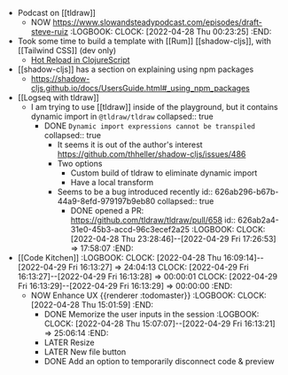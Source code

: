 - Podcast on [[tldraw]]
	- NOW https://www.slowandsteadypodcast.com/episodes/draft-steve-ruiz
	  :LOGBOOK:
	  CLOCK: [2022-04-28 Thu 00:23:25]
	  :END:
- Took some time to build a template with [[Rum]] [[shadow-cljs]], with [[Tailwind CSS]] (dev only)
	- [Hot Reload in ClojureScript](https://code.thheller.com/blog/shadow-cljs/2019/08/25/hot-reload-in-clojurescript.html)
- [[shadow-cljs]] has a section on explaining using npm packages
	- https://shadow-cljs.github.io/docs/UsersGuide.html#_using_npm_packages
- [[Logseq with tldraw]]
	- I am trying to use [[tldraw]] inside of the playground, but it contains dynamic import in `@tldraw/tldraw`
	  collapsed:: true
		- DONE `Dynamic import expressions cannot be transpiled`
		  collapsed:: true
			- It seems it is out of the author's interest https://github.com/thheller/shadow-cljs/issues/486
			- Two options
				- Custom build of tldraw to eliminate dynamic import
				- Have a local transform
			- Seems to be a bug introduced recently
			  id:: 626ab296-b67b-44a9-8efd-979197b9eb80
			  collapsed:: true
				- DONE opened a PR: https://github.com/tldraw/tldraw/pull/658
				  id:: 626ab2a4-31e0-45b3-accd-96c3ecef2a25
				  :LOGBOOK:
				  CLOCK: [2022-04-28 Thu 23:28:46]--[2022-04-29 Fri 17:26:53] =>  17:58:07
				  :END:
- [[Code Kitchen]]
  :LOGBOOK:
  CLOCK: [2022-04-28 Thu 16:09:14]--[2022-04-29 Fri 16:13:27] =>  24:04:13
  CLOCK: [2022-04-29 Fri 16:13:27]--[2022-04-29 Fri 16:13:28] =>  00:00:01
  CLOCK: [2022-04-29 Fri 16:13:29]--[2022-04-29 Fri 16:13:29] =>  00:00:00
  :END:
	- NOW Enhance UX   {{renderer :todomaster}}
	  :LOGBOOK:
	  CLOCK: [2022-04-28 Thu 15:01:59]
	  :END:
		- DONE Memorize the user inputs in the session
		  :LOGBOOK:
		  CLOCK: [2022-04-28 Thu 15:07:07]--[2022-04-29 Fri 16:13:21] =>  25:06:14
		  :END:
		- LATER Resize
		- LATER New file button
		- DONE Add an option to temporarily disconnect code & preview